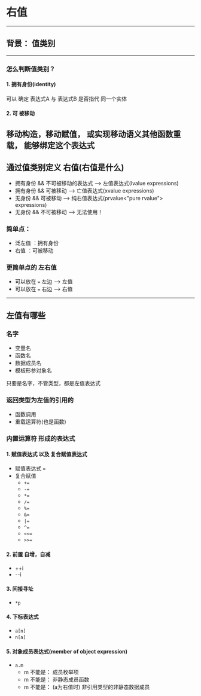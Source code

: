 # 右值
---
## 背景： 值类别
---
### 怎么判断值类别？
#### 1. 拥有身份(identity)
可以 确定 表达式A 与 表达式B 是否指代 同一个实体

#### 2. 可 被移动
移动构造，移动赋值， 或实现移动语义其他函数重载， 能够绑定这个表达式
---
## 通过值类别定义 右值(右值是什么)
* 拥有身份 && 不可被移动的表达式 --> 左值表达式(lvalue expressions)
* 拥有身份 &&  可被移动 --> 亡值表达式(xvalue expressions)
* 无身份 && 可被移动 --> 纯右值表达式(prvalue<"pure rvalue"> expressions)
* 无身份 && 不可被移动 --> 无法使用！

### 简单点：
* 泛左值 ：拥有身份
* 右值 ：可被移动

### 更简单点的 左右值
* 可以放在 ``` = ``` 左边 --> 左值
* 可以放在 ``` = ``` 右边 --> 右值

---
## 左值有哪些
### 名字
* 变量名
* 函数名
* 数据成员名
* 模板形参对象名

只要是名字，不管类型，都是左值表达式

### 返回类型为左值的引用的
* 函数调用
* 重载运算符(也是函数)

### 内置运算符 形成的表达式
#### 1. 赋值表达式 以及 复合赋值表达式
* 赋值表达式 ``` = ```
* 复合赋值
  * ``` += ```
  * ``` -= ```
  * ``` *= ```
  * ``` /= ```
  * ``` %= ```
  * ``` &= ```
  * ``` |= ```
  * ``` ^= ```
  * ``` <<= ```
  * ``` >>= ```

#### 2. 前置 自增，自减
* ++i
* --i
#### 3. 间接寻址
* ``` *p ```

#### 4. 下标表达式
* ``` a[n] ```
* ``` n[a] ```

#### 5. 对象成员表达式(member of object expression)
* ```a.m```
  * m 不能是：  成员枚举项
  * m 不能是：  非静态成员函数
  * m 不能是：  (a为右值时) 非引用类型的非静态数据成员
